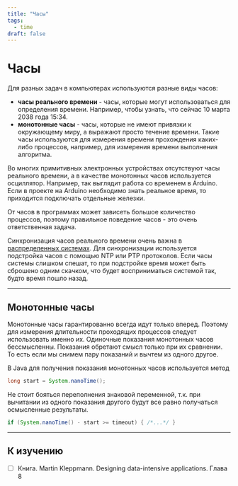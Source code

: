 ```yaml
---
title: "Часы"
tags:
  - time
draft: false
---
```


# Часы

Для разных задач в компьютерах используются разные виды часов:
- __часы реального времени__ - часы, которые могут использоваться для определения времени. 
  Например, чтобы узнать, что сейчас 10 марта 2038 года 15:34.
- __монотонные часы__ - часы, которые не имеют привязки к окружающему миру, а выражают просто течение времени.
  Такие часы используются для измерения времени прохождения каких-либо процессов, например, для измерения времени выполнения алгоритма.

Во многих примитивных электронных устройствах отсутствуют часы реального времени, а в качестве монотонных часов используется осциллятор.
Например, так выглядит работа со временем в Arduino.
Если в проекте на Arduino необходимо знать реальное время, то приходится подключать отдельные железки.

От часов в программах может зависеть большое количество процессов, поэтому правильное поведение часов - это очень ответственная задача.

Синхронизация часов реального времени очень важна в [распределенных системах](../architecture/distributed_systems_time.md).
Для синхронизации используется подстройка часов с помощью NTP или PTP протоколов.
Если часы системы слишком спешат, то при подстройке время может быть сброшено одним скачком, что будет восприниматься системой так, будто время пошло назад. 

---
## Монотонные часы

Монотонные часы гарантированно всегда идут только вперед.
Поэтому для измерения длительности проходящих процессов следует использовать именно их.
Одиночные показания монотонных часов бессмысленны.
Показания обретают смысл только при их сравнении.
То есть если мы снимем пару показаний и вычтем из одного другое.

В Java для получения показания монотонных часов используется метод
```java
long start = System.nanoTime();
```
Не стоит бояться переполнения знаковой переменной, т.к. при вычитании из одного показания другого будут все равно получаться осмысленные результаты.
```java
if (System.nanoTime() - start >= timeout) { /*...*/ }
```


---
## К изучению

- [ ] Книга. Martin Kleppmann. Designing data-intensive applications. Глава 8
